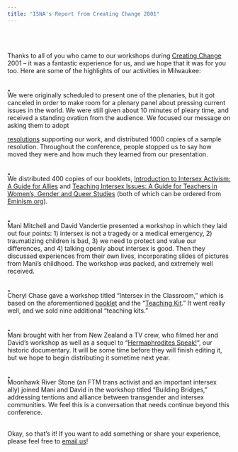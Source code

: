 ```yaml
---
title: "ISNA's Report from Creating Change 2001"
---
```


<br>

<br>Thanks to all of you who came to our workshops during [Creating Change][1] 2001 &#8211; it was a fantastic experience for us, and we hope that it was for you too. Here are some of the highlights of our activities in Milwaukee:<br><p class=m2><br><img src="../img/arrow-mini.gif" width=16 height=7 alt="* "><br>We were originally scheduled to present one of the plenaries, but it got canceled in order to make room for a plenary panel about pressing current issues in the world. We were still given about 10 minutes of pleary time, and received a standing ovation from the audience. We focused our message on asking them to adopt 

[resolutions][2] supporting our work, and distributed 1000 copies of a sample resolution. Throughout the conference, people stopped us to say how moved they were and how much they learned from our presentation.<br></p><p class=m2><br><img src="../img/arrow-mini.gif" width=16 height=7 alt="* "><br>We distributed 400 copies of our booklets, [Introduction to Intersex Activism: A Guide for Allies][3] and [Teaching Intersex Issues: A Guide for Teachers in Women&#8217;s, Gender and Queer Studies][4] (both of which can be ordered from [Eminism.org][5]).<br></p><p class=m2><br><img src="../img/arrow-mini.gif" width=16 height=7 alt="* "><br>Mani Mitchell and David Vandertie presented a workshop in which they laid out four points: 1) intersex is not a tragedy or a medical emergency, 2) traumatizing children is bad, 3) we need to protect and value our differences, and 4) talking openly about intersex is good. Then they discussed experiences from their own lives, incorporating slides of pictures from Mani&#8217;s childhood. The workshop was packed, and extremely well received.<br></p><p class=m2><br><img src="../img/arrow-mini.gif" width=16 height=7 alt="* "><br>Cheryl Chase gave a workshop titled &#8220;Intersex in the Classroom,&#8221; which is based on the aforementioned [booklet][4] and the &#8220;[Teaching Kit][6].&#8221; It went really well, and we sold nine additional &#8220;teaching kits.&#8221;<br></p><p class=m2><br><img src="../img/arrow-mini.gif" width=16 height=7 alt="* "><br>Mani brought with her from New Zealand a TV crew, who filmed her and David&#8217;s workshop as well as a sequel to &#8220;[Hermaphrodites Speak!][7]&#8220;, our historic documentary. It will be some time before they will finish editing it, but we hope to begin distributing it sometime next year.<br></p><p class=m2><br><img src="../img/arrow-mini.gif" width=16 height=7 alt="* "><br>Moonhawk River Stone (an <span class="caps">FTM</span> trans activist and an important intersex ally) joined Mani and David in the workshop titled &#8220;Building Bridges,&#8221; addressing tentions and alliance between transgender and intersex communities. We feel this is a conversation that needs continue beyond this conference.<br></p>

<br>Okay, so that&#8217;s it! If you want to add something or share your experience, please feel free to [email us][8]!<br><br><br>

 [1]: http://www.ngltf.org/cc/
 [2]: ../library/resolution.html
 [3]: http://eminism.org/zines/pdf-zn/intersex-activism-web.pdf
 [4]: http://eminism.org/zines/pdf-zn/teaching-intersex.pdf
 [5]: http://eminism.org/zines/
 [6]: ../store/store-teaching.html
 [7]: ../store/store-herm.html
 [8]: mailto:emi@isna.org